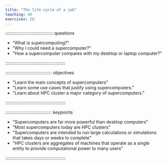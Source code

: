 ```yaml
---
title: "The life cycle of a job"
teaching: 40
exercises: 20
---
```


:::::::::::::::::::::::::::::::::::::: questions

- "What is supercomputing?"
- "Why I could need a supercomputer?"
- "How a supercomputer compares with my desktop or laptop computer?"

::::::::::::::::::::::::::::::::::::::::::::::::

::::::::::::::::::::::::::::::::::::: objectives

- "Learn the main concepts of supercomputers"
- "Learn some use cases that justify using supercomputers."
- "Learn about HPC cluster a major category of supercomputers."

::::::::::::::::::::::::::::::::::::::::::::::::

::::::::::::::::::::::::::::::::::::: keypoints

- "Supercomputers are far more powerful than desktop computers"
- "Most supercomputers today are HPC clusters"
- "Supercomputers are intended to run large calculations or simulations that takes days or weeks to complete"
- "HPC clusters are aggregates of machines that operate as a single entity to provide computational power to many users"

::::::::::::::::::::::::::::::::::::::::::::::::
